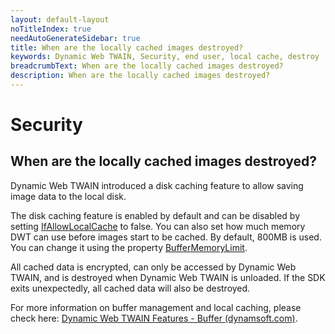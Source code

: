 ```yaml
---
layout: default-layout
noTitleIndex: true
needAutoGenerateSidebar: true
title: When are the locally cached images destroyed?
keywords: Dynamic Web TWAIN, Security, end user, local cache, destroy
breadcrumbText: When are the locally cached images destroyed?
description: When are the locally cached images destroyed?
---
```


# Security

## When are the locally cached images destroyed?

Dynamic Web TWAIN introduced a disk caching feature to allow saving image data to the local disk.

The disk caching feature is enabled by default and can be disabled by setting <a href="https://www.dynamsoft.com/web-twain/docs-archive/v17.2.1/info/api/WebTwain_Buffer.html?ver=17.2.1#ifallowlocalcache" target="_blank">IfAllowLocalCache</a> to false. You can also set how much memory DWT can use before images start to be cached. By default, 800MB is used. You can change it using the property <a href="https://www.dynamsoft.com/web-twain/docs-archive/v17.2.1/info/api/WebTwain_Buffer.html?ver=17.2.1#buffermemorylimit" target="_blank">BufferMemoryLimit</a>.

All cached data is encrypted, can only be accessed by Dynamic Web TWAIN, and is destroyed when Dynamic Web TWAIN is unloaded. If the SDK exits unexpectedly, all cached data will also be destroyed.

For more information on buffer management and local caching, please check here: <a href="https://www.dynamsoft.com/web-twain/docs-archive/v17.2.1/indepth/features/buffer.html?ver=17.2.1" target="_blank">Dynamic Web TWAIN Features - Buffer (dynamsoft.com)</a>.
